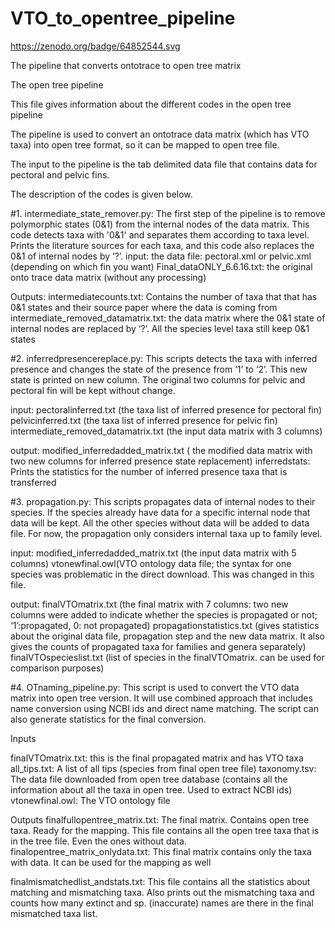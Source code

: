 # VTO_to_opentree_pipeline
https://zenodo.org/badge/64852544.svg

The pipeline that converts ontotrace to open tree matrix

The open tree pipeline

This file gives information about the different codes in the open tree pipeline

The pipeline is used to convert an ontotrace data matrix (which has VTO taxa) into open tree format, so it can be mapped to open tree file.

The input to the pipeline is the tab delimited data file that contains data for pectoral and pelvic fins.

The description of the codes is given below.

#1. intermediate_state_remover.py: 
The first step of the pipeline is to remove polymorphic states (0&1) from the internal nodes of the data matrix. This code detects taxa with '0&1' and separates them according to taxa level. Prints the literature sources for each taxa, and this code also replaces the 0&1 of internal nodes by ‘?’.
input:
the data file: pectoral.xml or pelvic.xml (depending on which fin you want) 
Final_dataONLY_6.6.16.txt: the original onto trace data matrix (without any processing)

Outputs:
intermediatecounts.txt: Contains the number of taxa that that has 0&1 states and their source paper where the data is coming from
intermediate_removed_datamatrix.txt: the data matrix where the 0&1 state of internal nodes are replaced by ‘?’. All the species level taxa still keep 0&1 states
 
#2. inferredpresencereplace.py: 
This scripts detects the taxa with inferred presence and changes the state of the presence from ‘1’ to ‘2’. This new state is printed on new column. The original two columns for pelvic and pectoral fin will be kept without change.

input:	pectoralinferred.txt (the taxa list of inferred presence for pectoral fin)
	pelvicinferred.txt (the taxa list of inferred presence for pelvic fin)
	intermediate_removed_datamatrix.txt (the input data matrix with 3 columns)
	
output: modified_inferredadded_matrix.txt ( the modified data matrix with two new 		columns for inferred presence state replacement)
inferredstats: Prints the statistics for the number of inferred presence taxa that is transferred

#3. propagation.py: 
This scripts propagates data of internal nodes to their species. If the species already have data for a specific internal node that data will be kept. All the other species without data will be added to data file. For now, the propagation only considers internal taxa up to family level.

input:	modified_inferredadded_matrix.txt (the input data matrix with 5 columns)
	vtonewfinal.owl(VTO ontology data file; the syntax for one species was 		problematic in the direct download. This was changed in this file.
	
output: finalVTOmatrix.txt (the final matrix with 7 columns: two new columns were added to indicate whether the species is propagated or not; ‘1’:propagated, 0: not propagated)
	propagationstatistics.txt (gives statistics about the original data file, propagation step and the new data matrix. It also gives the counts of propagated taxa for families and genera separately)
	finalVTOspecieslist.txt (list of species in the finalVTOmatrix. can be used for comparison purposes)

#4. OTnaming_pipeline.py: 
This script is used to convert the VTO data matrix into open tree version.
It will use combined approach that includes name conversion using NCBI ids and direct name matching.
The script can also generate statistics for the final conversion.

Inputs

finalVTOmatrix.txt: this is the final propagated matrix and has VTO taxa
all_tips.txt: A list of all tips (species from final open tree file)
taxonomy.tsv: The data file downloaded from open tree database (contains all the information about all the taxa in open tree. Used to extract NCBI ids)
vtonewfinal.owl: The VTO ontology file

Outputs
finalfullopentree_matrix.txt: The final matrix. Contains open tree taxa. Ready for the mapping. This file contains all the open tree taxa that is in the tree file. Even the ones without data.
finalopentree_matrix_onlydata.txt: This final matrix contains only the taxa with data. It can be used for the mapping as well

finalmismatchedlist_andstats.txt: This file contains all the statistics about matching and mismatching taxa. Also prints out the mismatching taxa and counts how many extinct and sp. (inaccurate) names are there in the final mismatched taxa list.





